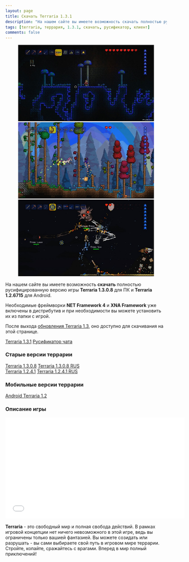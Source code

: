 ```yaml
---
layout: page
title: Скачать Terraria 1.3.1
description: "На нашем сайте вы имеете возможность скачать полностью русифицированную версию игры Terraria 1.3.0.8. Необходимые фреймворки NET Framework 4 и XNA Framework уже включены в дистрибутив и, при необходимости, Вы можете установить их из папки с игрой."
tags: [terraria, террария, 1.3.1, скачать, русификатор, клиент]
comments: false
---
```


<figure class="third">
	<a href="/images/posts/skachat-terraria/scr1_1280x720.jpg"><img src="/images/posts/skachat-terraria/scr1_600x337.jpg" alt=""></a>
	<a href="/images/posts/skachat-terraria/scr2_1280x720.jpg"><img src="/images/posts/skachat-terraria/scr2_600x337.jpg" alt=""></a>
	<a href="/images/posts/skachat-terraria/scr3_1280x720.jpg"><img src="/images/posts/skachat-terraria/scr3_600x337.jpg" alt=""></a>
</figure>

На нашем сайте вы имеете возможность **скачать** полностью русифицированную версию игры **Terraria 1.3.0.8** для ПК и **Terraria 1.2.6715** для Android.

Необходимые фреймворки **NET Framework 4** и **XNA Framework** уже включены в дистрибутив и при необходимости вы можете установить их из папки с игрой.

После выхода [обновления Terraria 1.3](http://fun.terraz.ru/terraria-1.3-novaya-zhizn.html), оно доступно для скачивания на этой странице.

<div markdown="0"><a href="http://arhivefastly.ru/?q=aaaa72f262d037c52a08728b8ba4e4773d0fd051f6355edba4d5e5de6be714cab50929de23badadab1ebf5c600311548cf145936563fc0408fb53f149838af1faab5cbdd0221f199d5b795b5b7bd13dc094d8764644b1ba0e53d9d1b1f226675f9383d59c7e9bb1b7ef436a0e792c3ccacd238592ee723c40580d86df69b163ce4046ec87aa7e22dab5321ee8de05be89a33d9482030ad4925316ed1567114efb58994cc48d482731fe08d1fd5e54ac7eca0f25255be4650d7f0cd0f61fa6099b68c3f145646753aa1fee4e8ffc056d3b5381285e8d7c37e053045ccecf554" class="btn btn-success" rel="nofollow" target="_blank">Terraria 1.3.1</a>
<a href="http://arhivefastly.ru/?q=YTo2OntzOjc6InNpdGVfaWQiO3M6MzoiNjM4IjtzOjg6ImZpbGVfdXJsIjtzOjc5OiJodHRwOi8vaS50ZXJyYXoucnUv0KLQtdGA0YDQsNGA0LjRjyDQoNGD0YHQuNGE0LjQutCw0YLQvtGAINCn0LDRgtCwIDEuMi4zLjEuemlwIjtzOjk6ImZpbGVfbmFtZSI7czo2MDoi0KLQtdGA0YDQsNGA0LjRjyDQoNGD0YHQuNGE0LjQutCw0YLQvtGAINCn0LDRgtCwIDEuMi4zLjEuemlwIjtzOjk6ImZpbGVfdHlwZSI7czo3OiJhcmNoaXZlIjtzOjk6ImZpbGVfc2l6ZSI7czo2OiIxNTc3MjkiO3M6NjoicmFuZG9tIjtpOjgyMjk0NTU3Njt9" class="btn btn-success" rel="nofollow" target="_blank">Русификатор чата</a></div>


### Старые версии террарии

<div markdown="0"><a href="http://arhivefastly.ru/?q=YTo2OntzOjc6InNpdGVfaWQiO3M6MzoiNjM4IjtzOjg6ImZpbGVfdXJsIjtzOjM3OiJodHRwOi8vaS50ZXJyYXoucnUvVGVycmFyaWElMjAxLjMuZXhlIjtzOjk6ImZpbGVfbmFtZSI7czoxNjoiVGVycmFyaWEgMS4zLmV4ZSI7czo5OiJmaWxlX3R5cGUiO3M6NToic2V0dXAiO3M6OToiZmlsZV9zaXplIjtzOjg6IjgwNzQwMTY3IjtzOjY6InJhbmRvbSI7aToyMTEyMzk1MTczO30%2C" class="btn btn-success" rel="nofollow" target="_blank">Terraria 1.3.0.8</a>
<a href="http://arhivefastly.ru/?q=YTo2OntzOjc6InNpdGVfaWQiO3M6MzoiNjM4IjtzOjg6ImZpbGVfdXJsIjtzOjQzOiJodHRwOi8vaS50ZXJyYXoucnUvVGVycmFyaWElMjAxLjMlMjBSVVMuZXhlIjtzOjk6ImZpbGVfbmFtZSI7czoyMDoiVGVycmFyaWEgMS4zIFJVUy5leGUiO3M6OToiZmlsZV90eXBlIjtzOjU6InNldHVwIjtzOjk6ImZpbGVfc2l6ZSI7czo4OiI3OTAzOTA3OSI7czo2OiJyYW5kb20iO2k6NTk3MjQyODI5O30%2C" class="btn btn-success" rel="nofollow" target="_blank">Terraria 1.3.0.8 RUS</a></div>

<div markdown="0"><a href="http://arhivefastly.ru/?q=YTo2OntzOjc6InNpdGVfaWQiO3M6MzoiNjM4IjtzOjg6ImZpbGVfdXJsIjtzOjM5OiJodHRwOi8vaS50ZXJyYXoucnUvVGVycmFyaWEgMS4yLjQuMS5leGUiO3M6OToiZmlsZV9uYW1lIjtzOjIwOiJUZXJyYXJpYSAxLjIuNC4xLmV4ZSI7czo5OiJmaWxlX3R5cGUiO3M6NToic2V0dXAiO3M6OToiZmlsZV9zaXplIjtzOjg6IjU0ODE0ODUyIjtzOjY6InJhbmRvbSI7aToxODYzMTU2MTU2O30%2C" class="btn btn-success" rel="nofollow" target="_blank">Terraria 1.2.4.1</a>
<a href="http://arhivefastly.ru/?q=YTo2OntzOjc6InNpdGVfaWQiO3M6MzoiNjM4IjtzOjg6ImZpbGVfdXJsIjtzOjQzOiJodHRwOi8vaS50ZXJyYXoucnUvVGVycmFyaWEgMS4yLjQuMSBSVVMuZXhlIjtzOjk6ImZpbGVfbmFtZSI7czoyNDoiVGVycmFyaWEgMS4yLjQuMSBSVVMuZXhlIjtzOjk6ImZpbGVfdHlwZSI7czo1OiJzZXR1cCI7czo5OiJmaWxlX3NpemUiO3M6ODoiNTQ4MTMwMTQiO3M6NjoicmFuZG9tIjtpOjE4MTM5Mzg5MzU7fQ%2C%2C" class="btn btn-success" rel="nofollow" target="_blank">Terraria 1.2.4.1 RUS</a></div>

### Мобильные версии террарии
<div markdown="0"><a href="http://arhivefastly.ru/?q=YTo2OntzOjc6InNpdGVfaWQiO3M6MzoiNjM4IjtzOjg6ImZpbGVfdXJsIjtzOjQ4OiJodHRwOi8vaS50ZXJyYXoucnUvQW5kcm9pZF90ZXJyYXJpYV8xLjIuNjcxNS56aXAiO3M6OToiZmlsZV9uYW1lIjtzOjI5OiJBbmRyb2lkX3RlcnJhcmlhXzEuMi42NzE1LnppcCI7czo5OiJmaWxlX3R5cGUiO3M6NzoiYXJjaGl2ZSI7czo5OiJmaWxlX3NpemUiO3M6ODoiODY0MTM3NTIiO3M6NjoicmFuZG9tIjtpOjEwNTc3NDQ1NTQ7fQ%2C%2C" class="btn btn-success" rel="nofollow" target="_blank">Android Terraria 1.2</a></div>

### Описание игры
<iframe width="560" height="315" src="//www.youtube.com/embed/E0scnF8pXfU" frameborder="0"> </iframe>

**Terraria** - это свободный мир и полная свобода действий. В рамках игровой концепции нет ничего невозможного в этой игре, ведь вы ограничены только вашией фантазией. Вы можете созидать или разрушать - вы сами выбираете свой путь в игровом мире террарии. Стройте, копайте, сражайтесь с врагами. Вперед в мир полный приключений!
